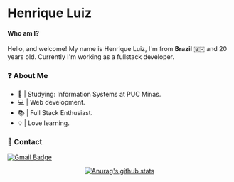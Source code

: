 # Henrique Luiz
  
#### Who am I?

Hello, and welcome! My name is Henrique Luiz, I'm from **Brazil** 🇧🇷 and 20 years old.
Currently I'm working as a fullstack developer.

### ❓ About Me  
  -  🌱 | Studying: Information Systems at PUC Minas.
  -  💻 | Web development.
  -  📚 | Full Stack Enthusiast.
  -  💡 | Love learning.

### 📝 Contact 

[![Gmail Badge](https://img.shields.io/badge/-Gmail-c14438?style=flat-square&logo=Gmail&logoColor=white&link=mailto:hnrq.luiz1@gmail.com)](mailto:hnrq.luiz1@gmail.com)

<div align="center">
  
[![Anurag's github stats](https://github-readme-stats.vercel.app/api?username=henriquefontes&theme=dracula)](https://github.com/anuraghazra/github-readme-stats)
  
</div>
